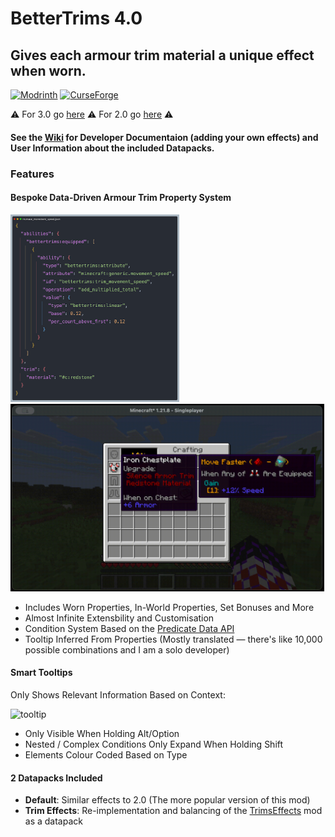 BetterTrims 4.0
================
## Gives each armour trim material a unique effect when worn.

[![Modrinth](https://img.shields.io/modrinth/dt/bettertrims?color=00AF5C&label=downloads&logo=modrinth)](https://modrinth.com/mod/bettertrims)
[![CurseForge](https://cf.way2muchnoise.eu/full_821752_downloads.svg)](https://curseforge.com/minecraft/mc-mods/better-trims)

:warning: For 3.0 go [here](<https://github.com/Bawnorton/BetterTrims/blob/stonecutter/README.md>) :warning: For 2.0 go [here](<https://github.com/Bawnorton/BetterTrims/blob/main/README.md>) :warning:

#### See the [Wiki](https://moddedmc.wiki/en/project/bettertrims/latest/docs) for Developer Documentaion (adding your own effects) and User Information about the included Datapacks.

### Features
#### Bespoke Data-Driven Armour Trim Property System

<p float="left">
    <img src="docs/.assets/bettertrims/example_data_file.png" alt="data_file" height="300"/>
    <img src="docs/.assets/bettertrims/redstone.gif" alt="in_game" height="300"/>
</p>

  - Includes Worn Properties, In-World Properties, Set Bonuses and More
  - Almost Infinite Extensbility and Customisation
  - Condition System Based on the [Predicate Data API](https://minecraft.wiki/w/Predicate)
  - Tooltip Inferred From Properties (Mostly translated — there's like 10,000 possible combinations and I am a solo developer)

#### Smart Tooltips
Only Shows Relevant Information Based on Context:

<img src="docs/.assets/bettertrims/gold.gif" alt="tooltip" height="350"/>

  - Only Visible When Holding Alt/Option 
  - Nested / Complex Conditions Only Expand When Holding Shift
  - Elements Colour Coded Based on Type

#### 2 Datapacks Included
  - **Default**: Similar effects to 2.0 (The more popular version of this mod)
  - **Trim Effects**: Re-implementation and balancing of the [TrimsEffects](https://modrinth.com/mod/trimseffects) mod as a datapack
